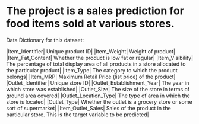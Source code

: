# **The project is a sales prediction for food items sold at various stores.**

Data Dictionary for this dataset:

|Item_Identifier| Unique product ID|
|Item_Weight| Weight of product|
|Item_Fat_Content| Whether the product is low fat or regular|
|Item_Visibility| The percentage of total display area of all products in a store allocated to the particular product|
|Item_Type| The category to which the product belongs|
|Item_MRP| Maximum Retail Price (list price) of the product|
|Outlet_Identifier| Unique store ID|
|Outlet_Establishment_Year| The year in which store was established|
|Outlet_Size| The size of the store in terms of ground area covered|
|Outlet_Location_Type| The type of area in which the store is located|
|Outlet_Type| Whether the outlet is a grocery store or some sort of supermarket|
|Item_Outlet_Sales| Sales of the product in the particular store. This is the target variable to be predicted|
